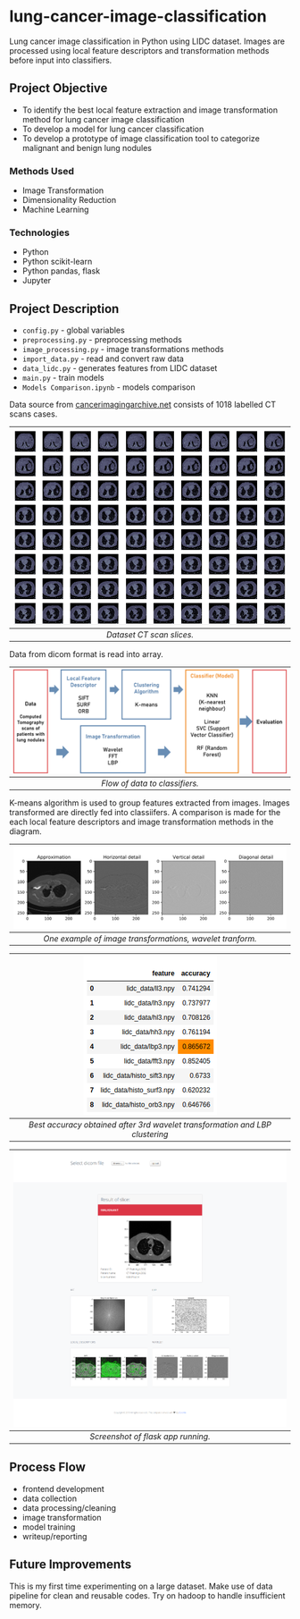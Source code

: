 # lung-cancer-image-classification
Lung cancer image classification in Python using LIDC dataset. Images are processed using local feature descriptors and transformation methods before input into classifiers.

## Project Objective
- To identify the best local feature extraction and image transformation method for lung cancer image classification
- To develop a model for lung cancer classification
- To develop a prototype of image classification tool to categorize malignant and benign lung nodules

### Methods Used
* Image Transformation
* Dimensionality Reduction
* Machine Learning

### Technologies
* Python
* Python scikit-learn
* Python pandas, flask
* Jupyter

## Project Description
* `config.py` - global variables
* `preprocessing.py` - preprocessing methods
* `image_processing.py` - image transformations methods
* `import_data.py` - read and convert raw data
* `data_lidc.py` - generates features from LIDC dataset
* `main.py` - train models
* `Models Comparison.ipynb` - models comparison

Data source from [cancerimagingarchive.net](https://wiki.cancerimagingarchive.net/display/Public/LIDC-IDRI) consists of 1018 labelled CT scans cases.

| ![CT scan slices](assets/dicom.png) | 
|:--:| 
| *Dataset CT scan slices.* |

Data from dicom format is read into array.

| ![Process flow diagram](assets/process.png) | 
|:--:| 
| *Flow of data to classifiers.* |

K-means algorithm is used to group features extracted from images. Images transformed are directly fed into classiifers. A comparison is made for the each local feature descriptors and image transformation methods in the diagram.

| ![Image after wavelet transformation](assets/wavelet.svg) | 
|:--:| 
| *One example of image transformations, wavelet tranform.* |

| ![Accuracy score](assets/accuracy.png) | 
|:--:| 
| *Best accuracy obtained after 3rd wavelet transformation and LBP clustering* |

| ![Flask app](assets/flask.png) | 
|:--:| 
| *Screenshot of flask app running.* |

## Process Flow
- frontend development
- data collection
- data processing/cleaning
- image transformation
- model training
- writeup/reporting

## Future Improvements
This is my first time experimenting on a large dataset. Make use of data pipeline for clean and reusable codes. Try on hadoop to handle insufficient memory.

